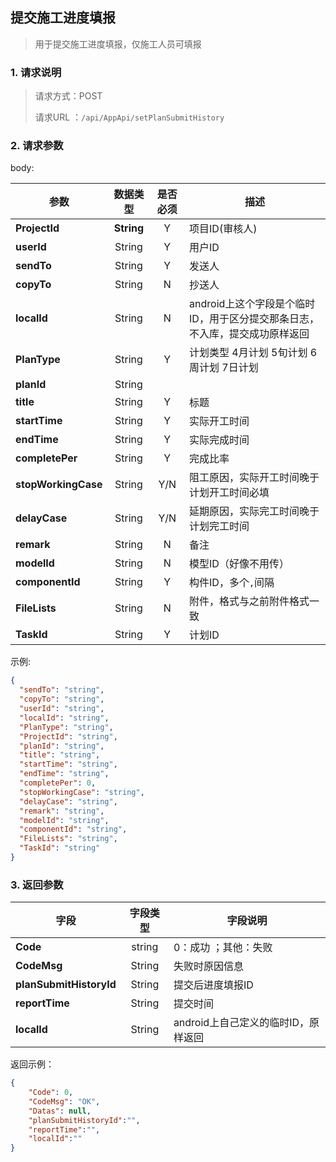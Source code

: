 ## 提交施工进度填报

> 用于提交施工进度填报，仅施工人员可填报

### 1. 请求说明

> 请求方式：POST
>
> 请求URL ：`/api/AppApi/setPlanSubmitHistory `

### 2. 请求参数

body:

| **参数**                | **数据类型** |  是否必须  | 描述     |
| ------------------------- | :--------: | :--: | ------------------------------------------------------------ |
| **ProjectId** | **String** |  Y   | 项目ID(审核人)                                               |
| **userId** | String | Y | 用户ID |
| **sendTo** | String | Y | 发送人 |
| **copyTo** | String | N | 抄送人 |
| **localId** | String | N | android上这个字段是个临时ID，用于区分提交那条日志，不入库，提交成功原样返回 |
| **PlanType** | String | Y | 计划类型 4月计划 5旬计划 6周计划 7日计划 |
| **planId** | String |  |  |
| **title** | String | Y | 标题 |
| **startTime** | String | Y | 实际开工时间 |
| **endTime** | String | Y | 实际完成时间 |
| **completePer** | String | Y | 完成比率 |
| **stopWorkingCase** | String | Y/N | 阻工原因，实际开工时间晚于计划开工时间必填 |
| **delayCase** | String | Y/N | 延期原因，实际完工时间晚于计划完工时间 |
| **remark** | String | N | 备注 |
| **modelId** | String | N | 模型ID（好像不用传） |
| **componentId** | String | Y | 构件ID，多个`,`间隔 |
| **FileLists** | String | N | 附件，格式与之前附件格式一致 |
| **TaskId** | String | Y | 计划ID |

示例:

``` json
{
  "sendTo": "string",
  "copyTo": "string",
  "userId": "string",
  "localId": "string",
  "PlanType": "string",
  "ProjectId": "string",
  "planId": "string",
  "title": "string",
  "startTime": "string",
  "endTime": "string",
  "completePer": 0,
  "stopWorkingCase": "string",
  "delayCase": "string",
  "remark": "string",
  "modelId": "string",
  "componentId": "string",
  "FileLists": "string",
  "TaskId": "string"
}
```
### 3. 返回参数

| 字段                    | 字段类型 | 字段说明                            |
| ----------------------- | :------: | ----------------------------------- |
| **Code**                |  string  | 0：成功 ；其他：失败                |
| **CodeMsg**             |  String  | 失败时原因信息                      |
| **planSubmitHistoryId** |  String  | 提交后进度填报ID                    |
| **reportTime**          |  String  | 提交时间                            |
| **localId**             |  String  | android上自己定义的临时ID，原样返回 |



返回示例：

```json
{
    "Code": 0, 
    "CodeMsg": "OK", 
    "Datas": null,
    "planSubmitHistoryId":"",
    "reportTime":"",
    "localId":""
}
```